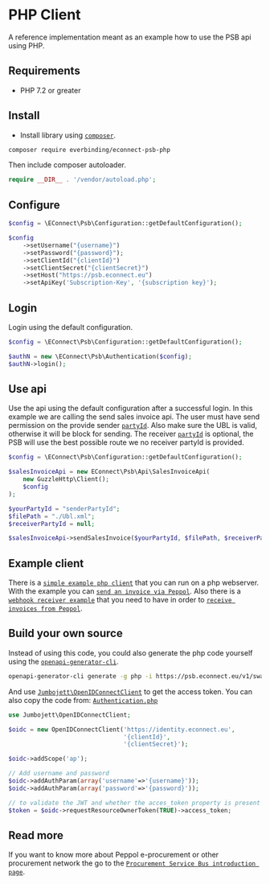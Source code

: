 # PHP Client

A reference implementation meant as an example how to use the PSB api using PHP.

## Requirements

- PHP 7.2 or greater

## Install

- Install library using [`composer`][0].

```sh
composer require everbinding/econnect-psb-php
```

Then include composer autoloader.

```php
require __DIR__ . '/vendor/autoload.php';
```

## Configure

```php
$config = \EConnect\Psb\Configuration::getDefaultConfiguration();

$config
    ->setUsername("{username}")
    ->setPassword("{password}");
    ->setClientId("{clientId}")
    ->setClientSecret("{clientSecret}")
    ->setHost("https://psb.econnect.eu")
    ->setApiKey('Subscription-Key', '{subscription key}');
```

## Login

Login using the default configuration.

```php
$config = \EConnect\Psb\Configuration::getDefaultConfiguration();

$authN = new \EConnect\Psb\Authentication($config);
$authN->login();
```

## Use api

Use the api using the default configuration after a successful login.
In this example we are calling the send sales invoice api. The user must have send permission on the provide sender [`partyId`][7]. Also make sure the UBL is valid, otherwise it will be block for sending. The receiver [`partyId`][7] is optional, the PSB will use the best possible route we no receiver partyId is provided.

```php
$config = \EConnect\Psb\Configuration::getDefaultConfiguration();

$salesInvoiceApi = new EConnect\Psb\Api\SalesInvoiceApi(
    new GuzzleHttp\Client();
    $config
);

$yourPartyId = "senderPartyId";
$filePath = "./Ubl.xml";
$receiverPartyId = null;

$salesInvoiceApi->sendSalesInvoice($yourPartyId, $filePath, $receiverPartyId);
```

## Example client

There is a [`simple example php client`][1] that you can run on a php webserver. With the example you can [`send an invoice via Peppol`][8].
Also there is a [`webhook receiver example`][2] that you need to have in order to [`receive invoices from Peppol`][9].

## Build your own source

Instead of using this code, you could also generate the php code yourself using the [`openapi-generator-cli`][3].

```sh
openapi-generator-cli generate -g php -i https://psb.econnect.eu/v1/swagger.json?subscriptionKey={your-subscription} -o C:\temp --additional-properties=invokerPackage=EConnect\Psb
```

And use [`Jumbojett\OpenIDConnectClient`][4] to get the access token.
You can also copy the code from: [`Authentication.php`][5]

```php
use Jumbojett\OpenIDConnectClient;

$oidc = new OpenIDConnectClient('https://identity.econnect.eu',
                                '{clientId}',
                                '{clientSecret}');

$oidc->addScope('ap');

// Add username and password
$oidc->addAuthParam(array('username'=>'{username}'));
$oidc->addAuthParam(array('password'=>'{password}'));

// to validate the JWT and whether the acces_token property is present
$token = $oidc->requestResourceOwnerToken(TRUE)->access_token;
```

## Read more

If you want to know more about Peppol e-procurement or other procurement network the go to the [`Procurement Service Bus introduction page`][6].

[0]: https://getcomposer.org/
[1]: ./ExampleSendInvoice.php
[2]: ./ExampleWebhookReceiver.php
[3]: https://github.com/OpenAPITools/openapi-generator-cli
[4]: https://github.com/jumbojett/OpenID-Connect-PHP#example-5-request-resource-owners-token-with-client-auth
[5]: ./lib/Authentication.php
[6]: https://psb.econnect.eu/introduction/overview.html
[7]: https://psb.econnect.eu/misc/partyIds.html
[8]: https://psb.econnect.eu/introduction/sendInvoice.html
[9]: https://psb.econnect.eu/introduction/receiveInvoice.html